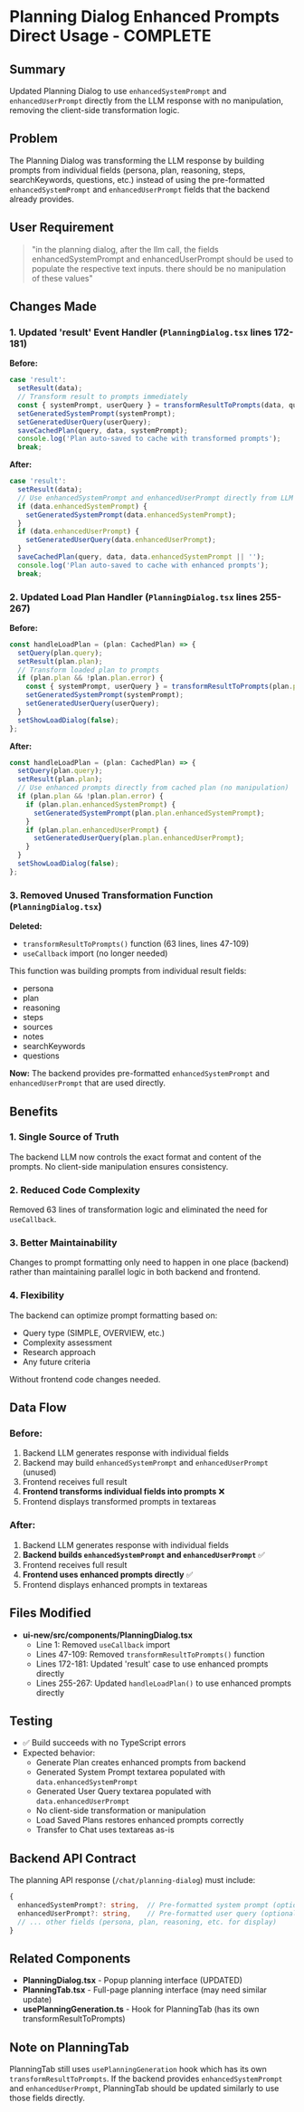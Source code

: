 # Planning Dialog Enhanced Prompts Direct Usage - COMPLETE

## Summary
Updated Planning Dialog to use `enhancedSystemPrompt` and `enhancedUserPrompt` directly from the LLM response with no manipulation, removing the client-side transformation logic.

## Problem
The Planning Dialog was transforming the LLM response by building prompts from individual fields (persona, plan, reasoning, steps, searchKeywords, questions, etc.) instead of using the pre-formatted `enhancedSystemPrompt` and `enhancedUserPrompt` fields that the backend already provides.

## User Requirement
> "in the planning dialog, after the llm call, the fields enhancedSystemPrompt and enhancedUserPrompt should be used to populate the respective text inputs. there should be no manipulation of these values"

## Changes Made

### 1. Updated 'result' Event Handler (`PlanningDialog.tsx` lines 172-181)

**Before:**
```typescript
case 'result':
  setResult(data);
  // Transform result to prompts immediately
  const { systemPrompt, userQuery } = transformResultToPrompts(data, query);
  setGeneratedSystemPrompt(systemPrompt);
  setGeneratedUserQuery(userQuery);
  saveCachedPlan(query, data, systemPrompt);
  console.log('Plan auto-saved to cache with transformed prompts');
  break;
```

**After:**
```typescript
case 'result':
  setResult(data);
  // Use enhancedSystemPrompt and enhancedUserPrompt directly from LLM (no manipulation)
  if (data.enhancedSystemPrompt) {
    setGeneratedSystemPrompt(data.enhancedSystemPrompt);
  }
  if (data.enhancedUserPrompt) {
    setGeneratedUserQuery(data.enhancedUserPrompt);
  }
  saveCachedPlan(query, data, data.enhancedSystemPrompt || '');
  console.log('Plan auto-saved to cache with enhanced prompts');
  break;
```

### 2. Updated Load Plan Handler (`PlanningDialog.tsx` lines 255-267)

**Before:**
```typescript
const handleLoadPlan = (plan: CachedPlan) => {
  setQuery(plan.query);
  setResult(plan.plan);
  // Transform loaded plan to prompts
  if (plan.plan && !plan.plan.error) {
    const { systemPrompt, userQuery } = transformResultToPrompts(plan.plan, plan.query);
    setGeneratedSystemPrompt(systemPrompt);
    setGeneratedUserQuery(userQuery);
  }
  setShowLoadDialog(false);
};
```

**After:**
```typescript
const handleLoadPlan = (plan: CachedPlan) => {
  setQuery(plan.query);
  setResult(plan.plan);
  // Use enhanced prompts directly from cached plan (no manipulation)
  if (plan.plan && !plan.plan.error) {
    if (plan.plan.enhancedSystemPrompt) {
      setGeneratedSystemPrompt(plan.plan.enhancedSystemPrompt);
    }
    if (plan.plan.enhancedUserPrompt) {
      setGeneratedUserQuery(plan.plan.enhancedUserPrompt);
    }
  }
  setShowLoadDialog(false);
};
```

### 3. Removed Unused Transformation Function (`PlanningDialog.tsx`)

**Deleted:**
- `transformResultToPrompts()` function (63 lines, lines 47-109)
- `useCallback` import (no longer needed)

This function was building prompts from individual result fields:
- persona
- plan
- reasoning
- steps
- sources
- notes
- searchKeywords
- questions

**Now:** The backend provides pre-formatted `enhancedSystemPrompt` and `enhancedUserPrompt` that are used directly.

## Benefits

### 1. **Single Source of Truth**
The backend LLM now controls the exact format and content of the prompts. No client-side manipulation ensures consistency.

### 2. **Reduced Code Complexity**
Removed 63 lines of transformation logic and eliminated the need for `useCallback`.

### 3. **Better Maintainability**
Changes to prompt formatting only need to happen in one place (backend) rather than maintaining parallel logic in both backend and frontend.

### 4. **Flexibility**
The backend can optimize prompt formatting based on:
- Query type (SIMPLE, OVERVIEW, etc.)
- Complexity assessment
- Research approach
- Any future criteria

Without frontend code changes needed.

## Data Flow

### Before:
1. Backend LLM generates response with individual fields
2. Backend may build `enhancedSystemPrompt` and `enhancedUserPrompt` (unused)
3. Frontend receives full result
4. **Frontend transforms individual fields into prompts** ❌
5. Frontend displays transformed prompts in textareas

### After:
1. Backend LLM generates response with individual fields
2. **Backend builds `enhancedSystemPrompt` and `enhancedUserPrompt`** ✅
3. Frontend receives full result
4. **Frontend uses enhanced prompts directly** ✅
5. Frontend displays enhanced prompts in textareas

## Files Modified
- **ui-new/src/components/PlanningDialog.tsx**
  - Line 1: Removed `useCallback` import
  - Lines 47-109: Removed `transformResultToPrompts()` function
  - Lines 172-181: Updated 'result' case to use enhanced prompts directly
  - Lines 255-267: Updated `handleLoadPlan()` to use enhanced prompts directly

## Testing
- ✅ Build succeeds with no TypeScript errors
- Expected behavior:
  - Generate Plan creates enhanced prompts from backend
  - Generated System Prompt textarea populated with `data.enhancedSystemPrompt`
  - Generated User Query textarea populated with `data.enhancedUserPrompt`
  - No client-side transformation or manipulation
  - Load Saved Plans restores enhanced prompts correctly
  - Transfer to Chat uses textareas as-is

## Backend API Contract
The planning API response (`/chat/planning-dialog`) must include:
```typescript
{
  enhancedSystemPrompt?: string,  // Pre-formatted system prompt (optional)
  enhancedUserPrompt?: string,    // Pre-formatted user query (optional)
  // ... other fields (persona, plan, reasoning, etc. for display)
}
```

## Related Components
- **PlanningDialog.tsx** - Popup planning interface (UPDATED)
- **PlanningTab.tsx** - Full-page planning interface (may need similar update)
- **usePlanningGeneration.ts** - Hook for PlanningTab (has its own transformResultToPrompts)

## Note on PlanningTab
PlanningTab still uses `usePlanningGeneration` hook which has its own `transformResultToPrompts`. If the backend provides `enhancedSystemPrompt` and `enhancedUserPrompt`, PlanningTab should be updated similarly to use those fields directly.
